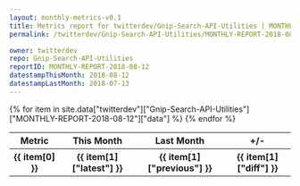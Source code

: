 ```yaml
---
layout: monthly-metrics-v0.1
title: Metrics report for twitterdev/Gnip-Search-API-Utilities | MONTHLY-REPORT-2018-08-12 | 2018-08-12
permalink: /twitterdev/Gnip-Search-API-Utilities/MONTHLY-REPORT-2018-08-12/

owner: twitterdev
repo: Gnip-Search-API-Utilities
reportID: MONTHLY-REPORT-2018-08-12
datestampThisMonth: 2018-08-12
datestampLastMonth: 2018-07-13
---
```


<table style="width: 100%">
    <tr>
        <th>Metric</th>
        <th>This Month</th>
        <th>Last Month</th>
        <th>+/-</th>
    </tr>
    {% for item in site.data["twitterdev"]["Gnip-Search-API-Utilities"]["MONTHLY-REPORT-2018-08-12"]["data"] %}
    <tr>
        <th>{{ item[0] }}</th>
        <th>{{ item[1]["latest"] }}</th>
        <th>{{ item[1]["previous"] }}</th>
        <th>{{ item[1]["diff"] }}</th>
    </tr>
    {% endfor %}
</table>
